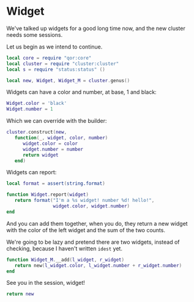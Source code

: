 # Widget


  We've talked up widgets for a good long time now, and the new cluster needs
some sessions\.

Let us begin as we intend to continue\.

```lua
local core = require "qor:core"
local cluster = require "cluster:cluster"
local s = require "status:status" ()
```

```lua
local new, Widget, Widget_M = cluster.genus()
```

Widgets can have a color and number, at base, 1 and black:

```lua
Widget.color = 'black'
Widget.number = 1
```

Which we can override with the builder:

```lua
cluster.construct(new,
   function(_, widget, color, number)
      widget.color = color
      widget.number = number
      return widget
   end)
```

Widgets can report:

```lua
local format = assert(string.format)

function Widget.report(widget)
   return format("I'm a %s widget! number %d! hello!",
                 widget.color, widget.number)
end
```

And you can add them together, when you do, they return a new widget with the
color of the left widget and the sum of the two counts\.

We're going to be lazy and pretend there are two widgets, instead of checking,
because I haven't written `idest` yet\.

```lua
function Widget_M.__add(l_widget, r_widget)
   return new(l_widget.color, l_widget.number + r_widget.number)
end
```

See you in the session, widget\!

```lua
return new
```
